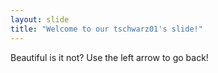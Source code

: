```yaml
---
layout: slide
title: "Welcome to our tschwarz01's slide!"
---
```

Beautiful is it not?
Use the left arrow to go back!
